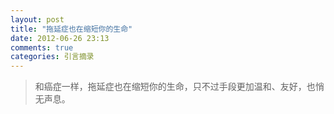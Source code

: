```yaml
---
layout: post
title: "拖延症也在缩短你的生命"
date: 2012-06-26 23:13
comments: true
categories: 引言摘录
---
```

> 和癌症一样，拖延症也在缩短你的生命，只不过手段更加温和、友好，也悄无声息。
